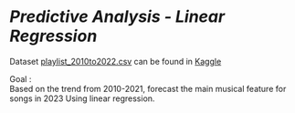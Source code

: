 # **_Predictive Analysis - Linear Regression_**

Dataset [playlist_2010to2022.csv](https://github.com/amnaduny/04-Spotify-playlist-2010-to-2022---Machine-Learning/blob/master/playlist_2010to2022.csv) can be found in [Kaggle](https://www.kaggle.com/datasets/josephinelsy/spotify-top-hit-playlist-2010-2022/download?datasetVersionNumber=1) <br> 

Goal : <br>
Based on the trend from 2010-2021, forecast the main musical feature for songs in 2023 Using linear regression.

